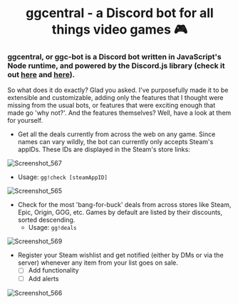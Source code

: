<h1 align="center">
ggcentral - a Discord bot for all things video games 🎮
</h1>

### ggcentral, or ggc-bot is a Discord bot written in JavaScript's Node runtime, and powered by the Discord.js library (check it out [here](https://github.com/discordjs/discord.js) and [here](https://discordjs.guide/)).

So what does it do exactly? Glad you asked. I've purposefully made it to be extensible and customizable, adding only the features that I thought were missing from the usual bots, or features that were exciting enough that made go 'why not?'. And the features themselves? Well, have a look at them for yourself.

* Get all the deals currently from across the web on any game. Since names can vary wildly, the bot can currently only accepts Steam's appIDs. These IDs are displayed in the Steam's store links:

![Screenshot_567](https://user-images.githubusercontent.com/99959625/185499743-87c03dd1-216a-44b1-a025-a918f29e725c.png)
  * Usage: `gg!check [steamAppID]`

![Screenshot_565](https://user-images.githubusercontent.com/99959625/185499114-f6918e43-4799-4d57-a571-9a3309bc087f.png)

* Check for the most 'bang-for-buck' deals from across stores like Steam, Epic, Origin, GOG, etc. Games by default are listed by their discounts, sorted descending.
  * Usage: `gg!deals`

![Screenshot_569](https://user-images.githubusercontent.com/99959625/185500558-cd182d0a-9b5a-416a-b369-c37c886bb0a2.png)

* Register your Steam wishlist and get notified (either by DMs or via the server) whenever any item from your list goes on sale.
  * [ ] Add functionality
  * [ ] Add alerts

![Screenshot_566](https://user-images.githubusercontent.com/99959625/185500887-49d66dba-0a7b-4de6-9ee5-f3efd8dc5aaf.png)
